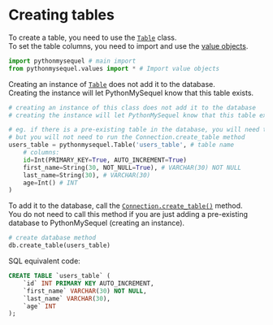 # Creating tables

To create a table, you need to use the [`Table`](api_reference/table.md) class.\
To set the table columns, you need to import and use the [value objects](api_reference/values.md).
```python
import pythonmysequel # main import
from pythonmysequel.values import * # Import value objects
```

Creating an instance of [`Table`](api_reference/table.md) does not add it to the database.\
Creating the instance will let PythonMySequel know that this table exists.
```python
# creating an instance of this class does not add it to the database
# creating the instance will let PythonMySequel know that this table exists

# eg. if there is a pre-existing table in the database, you will need to create the instance
# but you will not need to run the Connection.create_table method
users_table = pythonmysequel.Table('users_table', # table name
    # columns:
    id=Int(PRIMARY_KEY=True, AUTO_INCREMENT=True)
    first_name=String(30, NOT_NULL=True), # VARCHAR(30) NOT NULL
    last_name=String(30), # VARCHAR(30)
    age=Int() # INT
)
```
To add it to the database, call the [`Connection.create_table()`](api_reference/connection.md#methods-and-attributes) method.\
You do not need to call this method if you are just adding a pre-existing database to PythonMySequel (creating an instance).
```python
# create database method
db.create_table(users_table)
```
SQL equivalent code:
```sql
CREATE TABLE `users_table` (
    `id` INT PRIMARY KEY AUTO_INCREMENT,
    `first_name` VARCHAR(30) NOT NULL,
    `last_name` VARCHAR(30),
    `age` INT
);
```